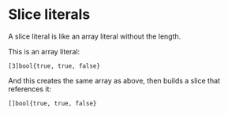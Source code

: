 # Slice literals


A slice literal is like an array literal without the length.

This is an array literal:

	[3]bool{true, true, false}

And this creates the same array as above,
then builds a slice that references it:

	[]bool{true, true, false}

